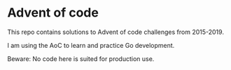 # Advent of code

This repo contains solutions to Advent of code challenges from 2015-2019.

I am using the AoC to learn and practice Go development.



Beware: No code here is suited for production use.